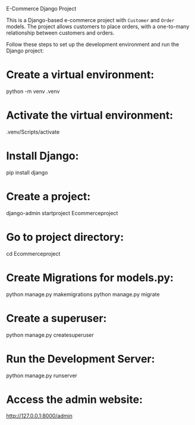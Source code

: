 E-Commerce Django Project

This is a Django-based e-commerce project with `Customer` and `Order` models. The project allows customers to place orders, with a one-to-many relationship between customers and orders.

Follow these steps to set up the development environment and run the Django project:

# Create a virtual environment:
python -m venv .venv
# Activate the virtual environment:
.venv/Scripts/activate
# Install Django:
pip install django
# Create a project:
django-admin startproject Ecommerceproject
# Go to project directory:
cd Ecommerceproject
# Create Migrations for models.py:
python manage.py makemigrations
python manage.py migrate
# Create a superuser:
python manage.py createsuperuser
# Run the Development Server:
python manage.py runserver
# Access the admin website:
http://127.0.0.1:8000/admin
